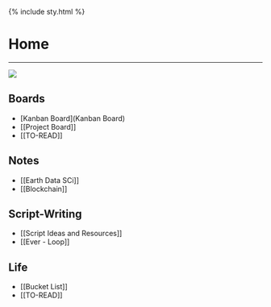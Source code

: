 {% include sty.html %}
# Home
---
![](https://images.unsplash.com/photo-1507123948929-86a949bdaa23?ixlib=rb-1.2.1&q=85&fm=jpg&crop=entropy&cs=srgb&w=4800)
## Boards 
- [Kanban Board](Kanban Board)
- [[Project Board]]
- [[TO-READ]]

## Notes
-  [[Earth Data SCi]]
-  [[Blockchain]]

## Script-Writing
- [[Script Ideas and Resources]]
- [[Ever - Loop]]

## Life
- [[Bucket List]]
- [[TO-READ]]